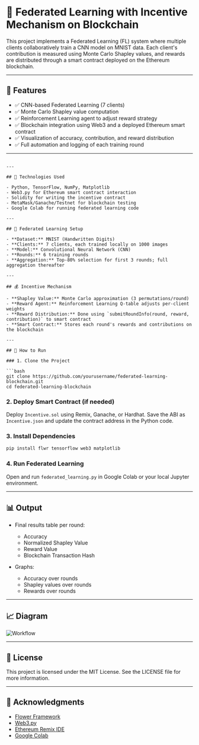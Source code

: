 
# 🤝 Federated Learning with Incentive Mechanism on Blockchain

This project implements a Federated Learning (FL) system where multiple clients collaboratively train a CNN model on MNIST data. Each client's contribution is measured using Monte Carlo Shapley values, and rewards are distributed through a smart contract deployed on the Ethereum blockchain.

---

## 📌 Features

- ✅ CNN-based Federated Learning (7 clients)
- ✅ Monte Carlo Shapley value computation
- ✅ Reinforcement Learning agent to adjust reward strategy
- ✅ Blockchain integration using Web3 and a deployed Ethereum smart contract
- ✅ Visualization of accuracy, contribution, and reward distribution
- ✅ Full automation and logging of each training round

---


```

---

## 🔧 Technologies Used

- Python, TensorFlow, NumPy, Matplotlib
- Web3.py for Ethereum smart contract interaction
- Solidity for writing the incentive contract
- MetaMask/Ganache/Testnet for blockchain testing
- Google Colab for running federated learning code

---

## 🧠 Federated Learning Setup

- **Dataset:** MNIST (Handwritten Digits)
- **Clients:** 7 clients, each trained locally on 1000 images
- **Model:** Convolutional Neural Network (CNN)
- **Rounds:** 6 training rounds
- **Aggregation:** Top-80% selection for first 3 rounds; full aggregation thereafter

---

## 💰 Incentive Mechanism

- **Shapley Value:** Monte Carlo approximation (3 permutations/round)
- **Reward Agent:** Reinforcement Learning Q-table adjusts per-client weights
- **Reward Distribution:** Done using `submitRoundInfo(round, reward, contribution)` to smart contract
- **Smart Contract:** Stores each round's rewards and contributions on the blockchain

---

## 🚀 How to Run

### 1. Clone the Project

```bash
git clone https://github.com/yourusername/federated-learning-blockchain.git
cd federated-learning-blockchain
```

### 2. Deploy Smart Contract (if needed)

Deploy `Incentive.sol` using Remix, Ganache, or Hardhat. Save the ABI as `Incentive.json` and update the contract address in the Python code.

### 3. Install Dependencies

```bash
pip install flwr tensorflow web3 matplotlib
```

### 4. Run Federated Learning

Open and run `federated_learning.py` in Google Colab or your local Jupyter environment.

---

## 📊 Output

- Final results table per round:
  - Accuracy
  - Normalized Shapley Value
  - Reward Value
  - Blockchain Transaction Hash

- Graphs:
  - Accuracy over rounds
  - Shapley values over rounds
  - Rewards over rounds

---

## 📈 Diagram

![Workflow](flowchart.png)

---

## 📄 License

This project is licensed under the MIT License. See the LICENSE file for more information.

---

## 🤝 Acknowledgments

- [Flower Framework](https://flower.dev/)
- [Web3.py](https://web3py.readthedocs.io/)
- [Ethereum Remix IDE](https://remix.ethereum.org/)
- [Google Colab](https://colab.research.google.com/)
